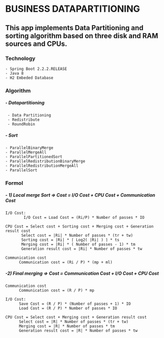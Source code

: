 # BUSINESS DATAPARTITIONING

This app implements Data Partitioning and sorting algorithm based on three disk and RAM sources and CPUs.
------------

### Technology

````
- Spring Boot 2.2.2.RELEASE
- Java 8
- H2 Embeded Database
````

### Algorithm 
##### - Datapartitioning
````
 - Data Partitioning
 - Redistribute
 - RoundRobin

`````

##### - Sort

````
- ParallelBinaryMerge
- ParallelMergeAll
- ParallelPartitionedSort
- ParallelRedistributionBinaryMerge
- ParallelRedistributionMergeAll
- ParallelSort

````

### Formol

##### - 1) Local merge Sort => Cost = I/O Cost + CPU Cost + Communication Cost

````
I/O Cost:
        I/O Cost = Load Cost = (Ri/P) * Number of passes * IO

CPU Cost = Select cost + Sorting cost + Merging cost + Generation result cost
       Select cost = |Ri| * Number of passes * (tr + tw)
       Sorting cost = |Ri| * ⌈ Log2( |Ri| ) ⌉ * ts
       Merging cost = |Ri| * ( Number of passes - 1) * tm
       Generation result cost = |Ri| * Number of passes * tw
       
Communication cost
      Communication cost = (Ri / P) * (mp + ml)
````
##### -2) Final merging => Cost = Communication Cost + I/O Cost + CPU Cost
````
Communication cost
      Communication cost = (R / P) * mp
      
I/O Cost:
      Save Cost = (R / P) * (Number of passes + 1) * IO
      Load Cost = (R / P) * Number of passes * IO

CPU Cost = Select cost + Merging cost + Generation result cost
      Select cost = |R| * Number of passes * (tr + tw)
      Merging cost = |R| * Number of passes * tm
      Generation result cost = |R| * Number of passes * tw
````
